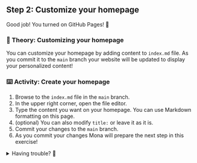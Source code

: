 ## Step 2: Customize your homepage

Good job! You turned on GitHub Pages! :tada:

### 📖 Theory: Customizing your homepage

You can customize your homepage by adding content to  `index.md` file. As you commit it to the `main` branch your website will be updated to display your personalized content!

### ⌨️ Activity: Create your homepage

1. Browse to the `index.md` file in the `main` branch.
1. In the upper right corner, open the file editor.
1. Type the content you want on your homepage. You can use Markdown formatting on this page.
1. (optional) You can also modify `title:` or leave it as it is.
1. Commit your changes to the `main` branch.
1. As you commit your changes Mona will prepare the next step in this exercise!


<details>
<summary>Having trouble? 🤷</summary><br/>

- Make sure you are editing the `index.md` file in the `main` branch.

</details>
